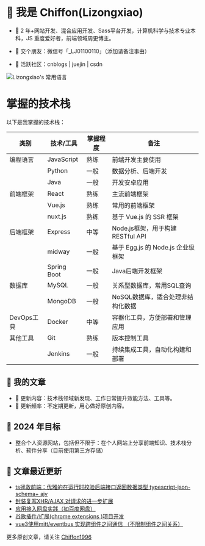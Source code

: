 # 🍰 我是 Chiffon(Lizongxiao)

- 🍎 2 年+网站开发、混合应用开发、Sass平台开发，计算机科学与技术专业本科，JS 重度爱好者，前端领域周更博主。

- 🍊 交个朋友：微信号「_LJ01100110」（添加请备注事由）

- 🍉 活跃社区：cnblogs | juejin | csdn


![Lizongxiao's 常用语言](https://github-readme-stats.vercel.app/api/top-langs/?username=Lizongxiao&layout=compact&hide_border=true&langs_count=10)

# 掌握的技术栈

以下是我掌握的技术栈：

| 类别       | 技术/工具                | 掌握程度   | 备注                                |
| ---------- | ----------------------- | -------- | ----------------------------------- |
| 编程语言   | JavaScript              | 熟练      | 前端开发主要使用                    |
|            | Python                  | 一般      | 数据分析、后端开发                  |
|            | Java                    | 一般      | 开发安卓应用                  |
| 前端框架   | React                   | 熟练      | 主流前端框架                       |
|            | Vue.js                  | 熟练     | 常用的前端框架                |
|            | nuxt.js                  | 熟练     | 基于 Vue.js 的 SSR 框架          |
| 后端框架   | Express                 | 中等      | Node.js框架，用于构建RESTful API     |
|            | midway                   | 一般     | 基于 Egg.js 的 Node.js 企业级框架    |
|            | Spring Boot             | 一般      | Java后端开发框架                    |
| 数据库     | MySQL                   | 一般      | 关系型数据库，常用SQL查询            |
|            | MongoDB                 | 一般     | NoSQL数据库，适合处理非结构化数据    |
| DevOps工具 | Docker                  | 中等      | 容器化工具，方便部署和管理应用        |
| 其他工具   | Git                     | 熟练      | 版本控制工具                        |
|            | Jenkins                 | 一般      | 持续集成工具，自动化构建和部署        |


## 🍯 我的文章
  - 🍓 更新内容：技术栈领域新发现、工作日常提升效能方法、工具等。
  - 🍓 更新频率：不定期更新，用心做好原创内容。

## 🎯 2024 年目标
- 整合个人资源网站，包括但不限于：在个人网站上分享前端知识、技术栈分析、软件分享（目前使用第三方存储）

## 💭 文章最近更新
- [ts拯救前端：优雅的在运行时校验后端接口返回数据类型 typescript-json-schema+ ajv](https://www.cnblogs.com/zhengzhijian/p/18219996)
- [封装复写XHR/AJAX,对请求的进一步扩展](https://www.cnblogs.com/zhengzhijian/p/17960813)
- [应用接入网盘实践（如百度网盘）](https://www.cnblogs.com/zhengzhijian/p/17888535.html)
- [谷歌插件/扩展(chrome extensions )项目开发](https://www.cnblogs.com/zhengzhijian/p/17662200.html)
- [vue3使用mitt/eventbus 实现跨组件之间通信 （不限制组件之间关系）](https://www.cnblogs.com/zhengzhijian/p/17662200.html)

更多原创文章，请关注 [Chiffon1996](https://home.cnblogs.com/u/zhengzhijian)  
